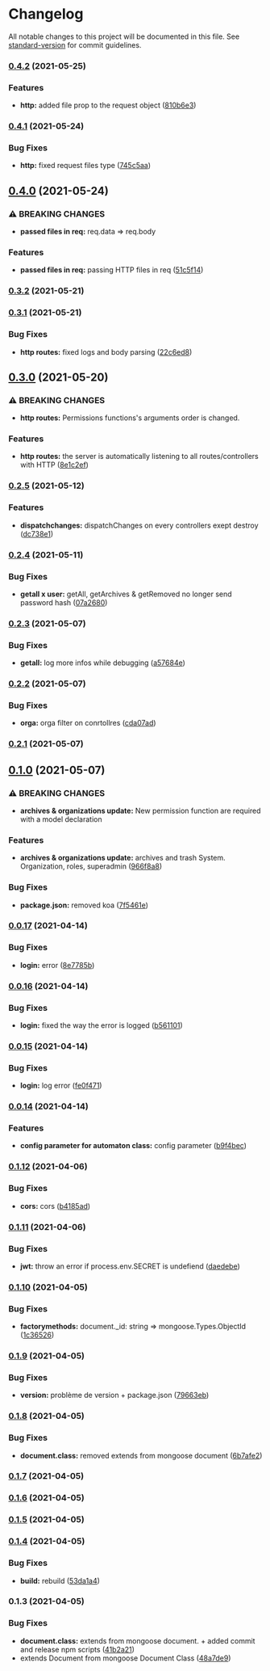 # Changelog

All notable changes to this project will be documented in this file. See [standard-version](https://github.com/conventional-changelog/standard-version) for commit guidelines.

### [0.4.2](https://github.com/lenacassandre/sunrays/compare/v0.4.1...v0.4.2) (2021-05-25)


### Features

* **http:** added file prop to the request object ([810b6e3](https://github.com/lenacassandre/sunrays/commit/810b6e3fb529926662552e5b72b4c50419f3b386))

### [0.4.1](https://github.com/lenacassandre/sunrays/compare/v0.4.0...v0.4.1) (2021-05-24)


### Bug Fixes

* **http:** fixed request files type ([745c5aa](https://github.com/lenacassandre/sunrays/commit/745c5aa3a91ff6ada971f6de6419838b53bd09bc))

## [0.4.0](https://github.com/lenacassandre/sunrays/compare/v0.3.2...v0.4.0) (2021-05-24)


### ⚠ BREAKING CHANGES

* **passed files in req:** req.data => req.body

### Features

* **passed files in req:** passing HTTP files in req ([51c5f14](https://github.com/lenacassandre/sunrays/commit/51c5f1453e5869a59f9afccf2502f80490499d42))

### [0.3.2](https://github.com/lenacassandre/sunrays/compare/v0.3.1...v0.3.2) (2021-05-21)

### [0.3.1](https://github.com/lenacassandre/sunrays/compare/v0.3.0...v0.3.1) (2021-05-21)


### Bug Fixes

* **http routes:** fixed logs and body parsing ([22c6ed8](https://github.com/lenacassandre/sunrays/commit/22c6ed80a4bdfcbca5dce36078a6187bddc9eefc))

## [0.3.0](https://github.com/lenacassandre/sunrays/compare/v0.2.5...v0.3.0) (2021-05-20)


### ⚠ BREAKING CHANGES

* **http routes:** Permissions functions's arguments order is changed.

### Features

* **http routes:** the server is automatically listening to all routes/controllers with HTTP ([8e1c2ef](https://github.com/lenacassandre/sunrays/commit/8e1c2ef6c0ac4e2fb93f32fe0bb2079d32939c53))

### [0.2.5](https://github.com/lenacassandre/sunrays/compare/v0.2.4...v0.2.5) (2021-05-12)


### Features

* **dispatchchanges:** dispatchChanges on every controllers exept destroy ([dc738e1](https://github.com/lenacassandre/sunrays/commit/dc738e163a247b22c1bc02283c7643b282a0582d))

### [0.2.4](https://github.com/lenacassandre/sunrays/compare/v0.2.3...v0.2.4) (2021-05-11)


### Bug Fixes

* **getall x user:** getAll, getArchives & getRemoved no longer send password hash ([07a2680](https://github.com/lenacassandre/sunrays/commit/07a268079600ea2868c268dbeada4c436b936a9c))

### [0.2.3](https://github.com/lenacassandre/sunrays/compare/v0.2.2...v0.2.3) (2021-05-07)


### Bug Fixes

* **getall:** log more infos while debugging ([a57684e](https://github.com/lenacassandre/sunrays/commit/a57684ec72f05622303a281701ad70e2295de099))

### [0.2.2](https://github.com/lenacassandre/sunrays/compare/v0.2.1...v0.2.2) (2021-05-07)


### Bug Fixes

* **orga:** orga filter on conrtollres ([cda07ad](https://github.com/lenacassandre/sunrays/commit/cda07ad573f00c72a826bb31443461342de979cc))

### [0.2.1](https://github.com/lenacassandre/sunrays/compare/v0.1.0...v0.2.1) (2021-05-07)

## [0.1.0](https://github.com/lenacassandre/sunrays/compare/v0.0.17...v0.1.0) (2021-05-07)


### ⚠ BREAKING CHANGES

* **archives & organizations update:** New permission function are required with a model declaration

### Features

* **archives & organizations update:** archives and trash System. Organization, roles, superadmin ([966f8a8](https://github.com/lenacassandre/sunrays/commit/966f8a8fcbf3e63b716ed2181622f57c36fdab03))


### Bug Fixes

* **package.json:** removed koa ([7f5461e](https://github.com/lenacassandre/sunrays/commit/7f5461ef67cf2f3c5ef25b52975992cb59fbb0ff))

### [0.0.17](https://github.com/lenacassandre/sunrays/compare/v0.0.16...v0.0.17) (2021-04-14)


### Bug Fixes

* **login:** error ([8e7785b](https://github.com/lenacassandre/sunrays/commit/8e7785bbfeeb596e04d94548c2e9f643aa574b82))

### [0.0.16](https://github.com/lenacassandre/sunrays/compare/v0.0.15...v0.0.16) (2021-04-14)


### Bug Fixes

* **login:** fixed the way the error is logged ([b561101](https://github.com/lenacassandre/sunrays/commit/b561101c50163b0a23e1c96ed05c008b72ee1f10))

### [0.0.15](https://github.com/lenacassandre/sunrays/compare/v0.0.14...v0.0.15) (2021-04-14)


### Bug Fixes

* **login:** log error ([fe0f471](https://github.com/lenacassandre/sunrays/commit/fe0f47167b9d8f3f292154b04efb48841e3b6c18))

### [0.0.14](https://github.com/lenacassandre/sunrays/compare/v0.0.13...v0.0.14) (2021-04-14)


### Features

* **config parameter for automaton class:** config parameter ([b9f4bec](https://github.com/lenacassandre/sunrays/commit/b9f4bec903a2d66c942a721f87aa5da06a9da73c))

### [0.1.12](https://github.com/lenacassandre/sunrays/compare/v0.1.11...v0.1.12) (2021-04-06)


### Bug Fixes

* **cors:** cors ([b4185ad](https://github.com/lenacassandre/sunrays/commit/b4185ad4e7a7f74ddc705854e48713e62db2938a))

### [0.1.11](https://github.com/lenacassandre/sunrays/compare/v0.1.10...v0.1.11) (2021-04-06)


### Bug Fixes

* **jwt:** throw an error if process.env.SECRET is undefiend ([daedebe](https://github.com/lenacassandre/sunrays/commit/daedebe4059ee8449cc736d3b59b83389a36b34e))

### [0.1.10](https://github.com/lenacassandre/sunrays/compare/v0.1.9...v0.1.10) (2021-04-05)


### Bug Fixes

* **factorymethods:** document._id: string => mongoose.Types.ObjectId ([1c36526](https://github.com/lenacassandre/sunrays/commit/1c36526a90922cd85485b147676769b37554d90e))

### [0.1.9](https://github.com/lenacassandre/sunrays/compare/v0.1.8...v0.1.9) (2021-04-05)


### Bug Fixes

* **version:** problème de version + package.json ([79663eb](https://github.com/lenacassandre/sunrays/commit/79663eb70a76bd06a21b386b9a496271ce257147))

### [0.1.8](https://github.com/lenacassandre/sunrays/compare/v0.1.7...v0.1.8) (2021-04-05)


### Bug Fixes

* **document.class:** removed extends from mongoose document ([6b7afe2](https://github.com/lenacassandre/sunrays/commit/6b7afe25c04991b7736cc188d9e1f8b3af92ee0b))

### [0.1.7](https://github.com/lenacassandre/sunrays/compare/v0.1.6...v0.1.7) (2021-04-05)

### [0.1.6](https://github.com/lenacassandre/sunrays/compare/v0.1.5...v0.1.6) (2021-04-05)

### [0.1.5](https://github.com/lenacassandre/sunrays/compare/v0.1.4...v0.1.5) (2021-04-05)

### [0.1.4](https://github.com/lenacassandre/sunrays/compare/v0.1.3...v0.1.4) (2021-04-05)


### Bug Fixes

* **build:** rebuild ([53da1a4](https://github.com/lenacassandre/sunrays/commit/53da1a4268904302ae0308970f1f83cd01f2277e))

### 0.1.3 (2021-04-05)


### Bug Fixes

* **document.class:** extends from mongoose document. + added commit and release npm scripts ([41b2a21](https://github.com/lenacassandre/sunrays/commit/41b2a216e61e46d5793449bf47a9ccffcc8a8d66))
* extends Document from mongoose Document Class ([48a7de9](https://github.com/lenacassandre/sunrays/commit/48a7de92c8cb3d82018dc023624d6975aa0fb5d9))

